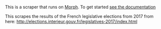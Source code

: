 This is a scraper that runs on [Morph](https://morph.io). To get
started [see the documentation](https://morph.io/documentation)

This scrapes the results of the French legislative elections
from 2017 from here: http://elections.interieur.gouv.fr/legislatives-2017/index.html
